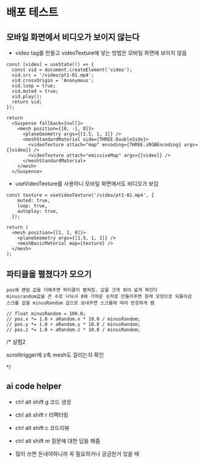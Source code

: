 # 배포 테스트

## 모바일 화면에서 비디오가 보이지 않는다

- video tag를 만들고 videoTexture에 넣는 방법은 모바일 화면에 보이지 않음

```tsx
const [video] = useState(() => {
  const vid = document.createElement('video');
  vid.src = '/video/pt1-01.mp4';
  vid.crossOrigin = 'Anonymous';
  vid.loop = true;
  vid.muted = true;
  vid.play();
  return vid;
});

return 
  <Suspense fallback={null}>
    <mesh position={[0, -1, 0]}>
      <planeGeometry args={[1.5, 1, 1]} />
      <meshStandardMaterial side={THREE.DoubleSide}>
        <videoTexture attach="map" encoding={THREE.sRGBEncoding} args={[video]} />
        <videoTexture attach="emissiveMap" args={[video]} />
      </meshStandardMaterial>
    </mesh>
  </Suspense>
```

- useVideoTexture를 사용하니 모바일 화면에서도 비디오가 보임

```tsx
const texture = useVideoTexture('/video/pt1-01.mp4', {
    muted: true,
    loop: true,
    autoplay: true,
  });

return (
  <mesh position={[1, 1, 0]}>
    <planeGeometry args={[1.5, 1, 1]} />
    <meshBasicMaterial map={texture} />
  </mesh>
);
```

## 파티클을 펼쳤다가 모으기

```tsx
pos에 랜덤 값을 더해주면 파티클이 펼쳐짐. 값을 크게 줘야 넓게 펴진다
minusrandom값을 큰 수로 나눠서 0에 가까운 숫자로 만들어주면 원래 모양으로 되돌아감
스크롤 값을 minusRandom 값으로 보내주면 스크롤에 따라 반응하게 됌

// float minusRandom = 100.0;
// pos.x *= 1.0 + aRandom.x * 10.0 / minusRandom;
// pos.y *= 1.0 + aRandom.y * 10.0 / minusRandom;
// pos.z *= 1.0 + aRandom.z * 10.0 / minusRandom;
```

/*
  실험2

  scrolltrigger에 z축 mesh도 걸리는지 확인

*/

## ai code helper

- ctrl alt shift g 코드 생성
- ctrl alt shift r 리팩터링
- ctrl alt shift c 코드리뷰
- ctrl alt shift m 질문에 대한 답을 해줌

- 많이 쓰면 돈내야하니까 꼭 필요하거나 궁금한거 있을 때
